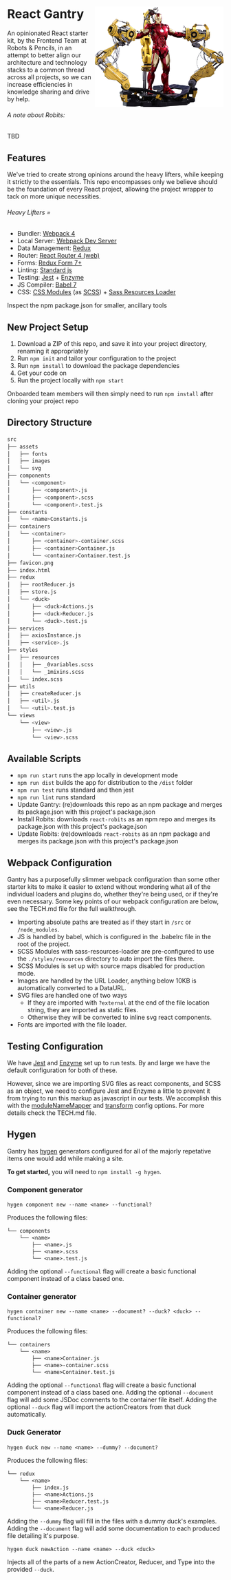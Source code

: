 <h1>
  React Gantry <img align="right" width="300" src="gantry.png"> 
</h1>
An opinionated React starter kit, by the Frontend Team at Robots & Pencils, in an attempt to better align our architecture and technology stacks to a common thread across all projects, so we can increase efficiencies in knowledge sharing and drive by help.

###### A note about Robits:
TBD

## Features

We've tried to create strong opinions around the heavy lifters, while keeping it strictly to the essentials. This repo encompasses only we believe should be the foundation of every React project, allowing the project wrapper to tack on more unique necessities.

###### Heavy Lifters =
* Bundler: [Webpack 4](https://webpack.js.org/)
* Local Server: [Webpack Dev Server](https://github.com/webpack/webpack-dev-server)
* Data Management: [Redux](https://redux.js.org/)
* Router: [React Router 4 (web)](https://reacttraining.com/react-router/web/guides/philosophy)
* Forms: [Redux Form 7+](https://redux-form.com/7.3.0/docs/gettingstarted.md/)
* Linting: [Standard js](https://standardjs.com/)
* Testing: [Jest](https://facebook.github.io/jest/) + [Enzyme](https://github.com/airbnb/enzyme)
* JS Compiler: [Babel 7](https://github.com/babel/babel)
* CSS: [CSS Modules](https://github.com/css-modules/css-modules) (as [SCSS](https://sass-lang.com/)) + [Sass Resources Loader](https://github.com/shakacode/sass-resources-loader)

Inspect the npm package.json for smaller, ancillary tools

## New Project Setup 

1. Download a ZIP of this repo, and save it into your project directory, renaming it appropriately
2. Run `npm init` and tailor your configuration to the project
3. Run `npm install` to download the package dependencies
4. Get your code on
4. Run the project locally with `npm start`

Onboarded team members will then simply need to run `npm install` after cloning your project repo

## Directory Structure

```bash
src
├── assets
│   ├── fonts
│   ├── images
│   └── svg
├── components
│   └── <component>
│       ├── <component>.js
│       ├── <component>.scss
│       └── <component>.test.js
├── constants
│   └── <name>Constants.js
├── containers
│   └── <container>
│       ├── <container>-container.scss
│       ├── <container>Container.js
│       └── <container>Container.test.js
├── favicon.png
├── index.html
├── redux
│   ├── rootReducer.js
│   ├── store.js
│   └── <duck>
│       ├── <duck>Actions.js
│       ├── <duck>Reducer.js
│       └── <duck>.test.js
├── services
│   ├── axiosInstance.js
│   ├── <service>.js
├── styles
│   ├── resources
│   │   ├── _0variables.scss
│   │   └── _1mixins.scss
│   └── index.scss
├── utils
│   ├── createReducer.js
│   ├── <util>.js
│   └── <util>.test.js
└── views
    └── <view>
        ├── <view>.js
        └── <view>.scss
```

## Available Scripts

* `npm run start` runs the app locally in development mode
* `npm run dist` builds the app for distribution to the `/dist` folder
* `npm run test` runs standard and then jest
* `npm run lint` runs standard
* Update Gantry: (re)downloads this repo as an npm package and merges its package.json with this project's package.json
* Install Robits: downloads `react-robits` as an npm repo and merges its package.json with this project's package.json
* Update Robits: (re)downloads `react-robits` as an npm package and merges its package.json with this project's package.json

## Webpack Configuration

Gantry has a purposefully slimmer webpack configuration than some other starter kits to make it easier to extend without wondering what all of the individual loaders and plugins do, whether they're being used, or if they're even necessary. Some key points of our webpack configuration are below, see the TECH.md file for the full walkthrough.

* Importing absolute paths are treated as if they start in `/src` or `/node_modules`.
* JS is handled by babel, which is configured in the .babelrc file in the root of the project.
* SCSS Modules with sass-resources-loader are pre-configured to use the `./styles/resources` directory to auto import the files there.
* SCSS Modules is set up with source maps disabled for production mode.
* Images are handled by the URL Loader, anything below 10KB is automatically converted to a DataURL.
* SVG files are handled one of two ways
  * If they are imported with `?external` at the end of the file location string, they are imported as static files.
  * Otherwise they will be converted to inline svg react components.
* Fonts are imported with the file loader.

## Testing Configuration

We have [Jest](https://facebook.github.io/jest/) and [Enzyme](http://airbnb.io/enzyme/) set up to run tests. By and large we have the default configuration for both of these.

However, since we are importing SVG files as react components, and SCSS as an object, we need to configure Jest and Enzyme a little to prevent it from trying to run this markup as javascript in our tests. We accomplish this with the [moduleNameMapper](https://facebook.github.io/jest/docs/en/configuration.html#modulenamemapper-object-string-string) and [transform](https://facebook.github.io/jest/docs/en/configuration.html#transform-object-string-string) config options. For more details check the TECH.md file.

## Hygen
Gantry has [hygen](http://www.hygen.io/quick-start) generators configured for all of the majorly repetative items one would add while making a site.

__To get started,__ you will need to `npm install -g hygen`.

### Component generator
```
hygen component new --name <name> --functional?
```
Produces the following files:
```
└── components
    └── <name>
        ├── <name>.js
        ├── <name>.scss
        └── <name>.test.js
```
Adding the optional `--functional` flag will create a basic functional component instead of a class based one.

### Container generator
```
hygen container new --name <name> --document? --duck? <duck> --functional?
```
Produces the following files:
```
└── containers
    └── <name>
        ├── <name>Container.js
        ├── <name>-container.scss
        └── <name>Container.test.js
```
Adding the optional `--functional` flag will create a basic functional component instead of a class based one.
Adding the optional `--document` flag will add some JSDoc comments to the container file itself.
Adding the optional `--duck` flag will import the actionCreators from that duck automatically.

### Duck Generator
```
hygen duck new --name <name> --dummy? --document?
```
Produces the following files:
```
└── redux
    └── <name>
        ├── index.js
        ├── <name>Actions.js
        ├── <name>Reducer.test.js
        └── <name>Reducer.js
```
Adding the `--dummy` flag will fill in the files with a dummy duck's examples.
Adding the `--document` flag will add some documentation to each produced file detailing it's purpose.

```
hygen duck newAction --name <name> --duck <duck>
```
Injects all of the parts of a new ActionCreator, Reducer, and Type into the provided `--duck`.

